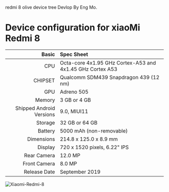 redmi 8 olive device tree 
Devlop By Eng Mo.

Device configuration for xiaoMi Redmi 8
=========================================

Basic   | Spec Sheet
-------:|:-------------------------
CPU     | Octa-core 4x1.95 GHz Cortex-A53 and 4x1.45 GHz Cortex A53
CHIPSET | Qualcomm SDM439 Snapdragon 439 (12 nm)
GPU     | Adreno 505
Memory  | 3 GB or 4 GB
Shipped Android Versions | 9.0, MIUI11
Storage | 32 GB or 64 GB
Battery | 5000 mAh (non-removable)
Dimensions | 214.8 x 125.0 x 8.9 mm
Display | 720 x 1520 pixels, 6.22" IPS
Rear Camera  | 12.0 MP
Front Camera | 8.0 MP
Release Date | September 2019

![Xiaomi-Redmi-8](https://user-images.githubusercontent.com/13578953/132135899-eb80a497-4d79-4745-b544-2ee714c00665.jpg)



















